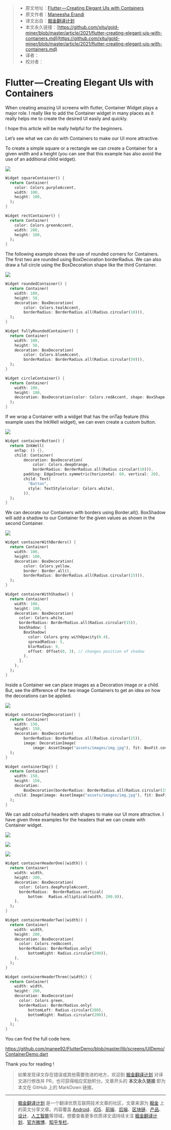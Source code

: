 > * 原文地址：[Flutter — Creating Elegant UIs with Containers](https://maneesha-erandi.medium.com/flutter-creating-elegant-uis-with-containers-1d05ca90fccf)
> * 原文作者：[Maneesha Erandi](https://medium.com/@maneesha-erandi)
> * 译文出自：[掘金翻译计划](https://github.com/xitu/gold-miner)
> * 本文永久链接：[https://github.com/xitu/gold-miner/blob/master/article/2021/flutter-creating-elegant-uis-with-containers.md](https://github.com/xitu/gold-miner/blob/master/article/2021/flutter-creating-elegant-uis-with-containers.md)
> * 译者：
> * 校对者：

# Flutter — Creating Elegant UIs with Containers

When creating amazing UI screens with flutter, Container Widget plays a major role. I really like to add the Container widget in many places as it really helps me to create the desired UI easily and quickly.

I hope this article will be really helpful for the beginners.

Let’s see what we can do with Containers to make our UI more attractive.

To create a simple square or a rectangle we can create a Container for a given width and a height (you can see that this example has also avoid the use of an additional child widget).

![](https://cdn-images-1.medium.com/max/2078/1*mzCSaRJfZi8BiBHYUrUbqg.png)

```Dart
Widget squareContainer() {
  return Container(
    color: Colors.purpleAccent,
    width: 100,
    height: 100,
  );
}

Widget rectContainer() {
  return Container(
    color: Colors.greenAccent,
    width: 200,
    height: 100,
  );
}
```

The following example shows the use of rounded corners for Containers. The first two are rounded using BoxDecoration borderRadius. We can also draw a full circle using the BoxDecoration shape like the third Container.

![](https://cdn-images-1.medium.com/max/2202/1*lK_CjuIIFxIMSrijjme1qg.png)

```Dart
Widget roundedContainer() {
  return Container(
    width: 100,
    height: 50,
    decoration: BoxDecoration(
        color: Colors.tealAccent,
        borderRadius: BorderRadius.all(Radius.circular(10))),
  );
}

Widget fullyRoundedContainer() {
  return Container(
    width: 100,
    height: 50,
    decoration: BoxDecoration(
        color: Colors.blueAccent,
        borderRadius: BorderRadius.all(Radius.circular(50))),
  );
}

Widget circleContainer() {
  return Container(
    width: 100,
    height: 100,
    decoration: BoxDecoration(color: Colors.redAccent, shape: BoxShape.circle),
  );
}
```

If we wrap a Container with a widget that has the onTap feature (this example uses the InkWell widget), we can even create a custom button.

![](https://cdn-images-1.medium.com/max/2000/1*0CUGG-lyqxr-iP4wb9PRNQ.png)

```Dart
Widget containerButton() {
  return InkWell(
    onTap: () {},
    child: Container(
        decoration: BoxDecoration(
            color: Colors.deepOrange,
            borderRadius: BorderRadius.all(Radius.circular(10))),
        padding: EdgeInsets.symmetric(horizontal: 60, vertical: 20),
        child: Text(
          "Button",
          style: TextStyle(color: Colors.white),
        )),
  );
}
```

We can decorate our Containers with borders using Border.all(). BoxShadow will add a shadow to our Container for the given values as shown in the second Container.

![](https://cdn-images-1.medium.com/max/2000/1*SAcNvyxyzu-ofhDJ9_qhWg.png)

```Dart
Widget containerWithBorders() {
  return Container(
    width: 100,
    height: 100,
    decoration: BoxDecoration(
        color: Colors.yellow,
        border: Border.all(),
        borderRadius: BorderRadius.all(Radius.circular(15))),
  );
}

Widget containerWithShadow() {
  return Container(
    width: 100,
    height: 100,
    decoration: BoxDecoration(
      color: Colors.white,
      borderRadius: BorderRadius.all(Radius.circular(15)),
      boxShadow: [
        BoxShadow(
          color: Colors.grey.withOpacity(0.4),
          spreadRadius: 5,
          blurRadius: 9,
          offset: Offset(0, 3), // changes position of shadow
        ),
      ],
    ),
  );
}
```

Inside a Container we can place images as a Decoration image or a child. But, see the difference of the two image Containers to get an idea on how the decorations can be applied.

![](https://cdn-images-1.medium.com/max/2224/1*W0xtgxhy3hLNkrcHbZEGhQ.png)

```Dart
Widget containerImgDecoration() {
  return Container(
    width: 150,
    height: 150,
    decoration: BoxDecoration(
        borderRadius: BorderRadius.all(Radius.circular(15)),
        image: DecorationImage(
            image: AssetImage("assets/images/img.jpg"), fit: BoxFit.cover)),
  );
}

Widget containerImg() {
  return Container(
    width: 150,
    height: 150,
    decoration:
        BoxDecoration(borderRadius: BorderRadius.all(Radius.circular(15))),
    child: Image(image: AssetImage("assets/images/img.jpg"), fit: BoxFit.cover),
  );
}
```

We can add colourful headers with shapes to make our UI more attractive. I have given three examples for the headers that we can create with Container widget.

![](https://cdn-images-1.medium.com/max/2458/1*I5-WNUcfc8gRxQiiTD59zQ.png)

![](https://cdn-images-1.medium.com/max/2422/1*F3DS06d7jMIPJxwqVQlWKg.png)

![](https://cdn-images-1.medium.com/max/2484/1*0LAhQZtJZx2bgvHFgEvELw.png)

```Dart
Widget containerHeaderOne({width}) {
  return Container(
    width: width,
    height: 200,
    decoration: BoxDecoration(
      color: Colors.deepPurpleAccent,
      borderRadius:  BorderRadius.vertical(
          bottom:  Radius.elliptical(width, 200.0)),
    ),
  );
}

Widget containerHeaderTwo({width}) {
  return Container(
    width: width,
    height: 200,
    decoration: BoxDecoration(
      color: Colors.redAccent,
      borderRadius: BorderRadius.only(
          bottomRight: Radius.circular(200)),
    ),
  );
}

Widget containerHeaderThree({width}) {
  return Container(
    width: width,
    height: 200,
    decoration: BoxDecoration(
      color: Colors.green,
      borderRadius: BorderRadius.only(
          bottomLeft: Radius.circular(200),
          bottomRight: Radius.circular(200)),
    ),
  );
}
```

You can find the full code here.

https://github.com/manee92/FlutterDemo/blob/master/lib/screens/UIDemo/ContainerDemo.dart

Thank you for reading !

> 如果发现译文存在错误或其他需要改进的地方，欢迎到 [掘金翻译计划](https://github.com/xitu/gold-miner) 对译文进行修改并 PR，也可获得相应奖励积分。文章开头的 **本文永久链接** 即为本文在 GitHub 上的 MarkDown 链接。

---

> [掘金翻译计划](https://github.com/xitu/gold-miner) 是一个翻译优质互联网技术文章的社区，文章来源为 [掘金](https://juejin.im) 上的英文分享文章。内容覆盖 [Android](https://github.com/xitu/gold-miner#android)、[iOS](https://github.com/xitu/gold-miner#ios)、[前端](https://github.com/xitu/gold-miner#前端)、[后端](https://github.com/xitu/gold-miner#后端)、[区块链](https://github.com/xitu/gold-miner#区块链)、[产品](https://github.com/xitu/gold-miner#产品)、[设计](https://github.com/xitu/gold-miner#设计)、[人工智能](https://github.com/xitu/gold-miner#人工智能)等领域，想要查看更多优质译文请持续关注 [掘金翻译计划](https://github.com/xitu/gold-miner)、[官方微博](http://weibo.com/juejinfanyi)、[知乎专栏](https://zhuanlan.zhihu.com/juejinfanyi)。
